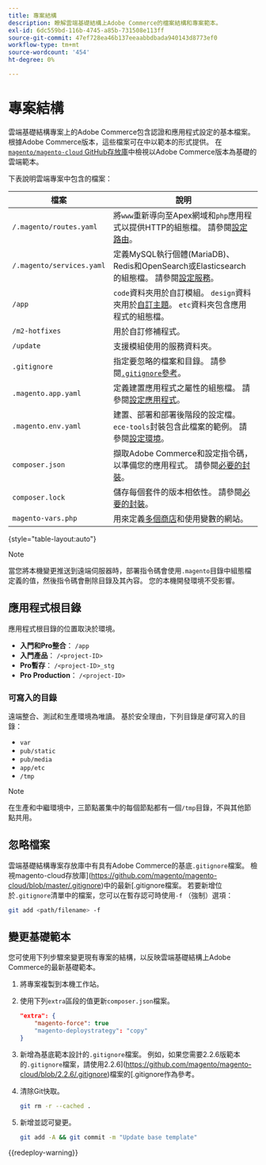 ```yaml
---
title: 專案結構
description: 瞭解雲端基礎結構上Adobe Commerce的檔案結構和專案範本。
exl-id: 6dc559bd-116b-4745-a85b-731508e113ff
source-git-commit: 47ef728ea46b137eeaabbdbada940143d8773ef0
workflow-type: tm+mt
source-wordcount: '454'
ht-degree: 0%

---
```


# 專案結構

雲端基礎結構專案上的Adobe Commerce包含認證和應用程式設定的基本檔案。 根據Adobe Commerce版本，這些檔案可在中以範本的形式提供。 在[`magento/magento-cloud` GitHub存放庫](https://github.com/magento/magento-cloud)中檢視以Adobe Commerce版本為基礎的雲端範本。

下表說明雲端專案中包含的檔案：

| 檔案 | 說明 |
| ------------------------- | ------------ |
| `/.magento/routes.yaml` | 將`www`重新導向至Apex網域和`php`應用程式以提供HTTP的組態檔。 請參閱[設定路由](../routes/routes-yaml.md)。 |
| `/.magento/services.yaml` | 定義MySQL執行個體(MariaDB)、Redis和OpenSearch或Elasticsearch的組態檔。 請參閱[設定服務](../services/services-yaml.md)。 |
| `/app` | `code`資料夾用於自訂模組。 `design`資料夾用於[自訂主題](../store/custom-theme.md)。 `etc`資料夾包含應用程式的組態檔。 |
| `/m2-hotfixes` | 用於自訂修補程式。 |
| `/update` | 支援模組使用的服務資料夾。 |
| `.gitignore` | 指定要忽略的檔案和目錄。 請參閱[`.gitignore`參考](#ignoring-files)。 |
| `.magento.app.yaml` | 定義建置應用程式之屬性的組態檔。 請參閱[設定應用程式](../application/configure-app-yaml.md)。 |
| `.magento.env.yaml` | 建置、部署和部署後階段的設定檔。 `ece-tools`封裝包含此檔案的範例。 請參閱[設定環境](../environment/configure-env-yaml.md)。 |
| `composer.json` | 擷取Adobe Commerce和設定指令碼，以準備您的應用程式。 請參閱[必要的封裝](../development/overview.md#required-packages)。 |
| `composer.lock` | 儲存每個套件的版本相依性。 請參閱[必要的封裝](../development/overview.md#required-packages)。 |
| `magento-vars.php` | 用來定義[多個商店](../store/multiple-sites.md)和使用變數的網站。 |

{style="table-layout:auto"}

>[!NOTE]
>
>當您將本機變更推送到遠端伺服器時，部署指令碼會使用`.magento`目錄中組態檔定義的值，然後指令碼會刪除目錄及其內容。 您的本機開發環境不受影響。

## 應用程式根目錄

應用程式根目錄的位置取決於環境。

- **入門和Pro整合**： `/app`
- **入門產品**： `/<project-ID>`
- **Pro暫存**： `/<project-ID>_stg`
- **Pro Production**： `/<project-ID>`

### 可寫入的目錄

遠端整合、測試和生產環境為唯讀。 基於安全理由，下列目錄是&#x200B;*僅*&#x200B;可寫入的目錄：

- `var`
- `pub/static`
- `pub/media`
- `app/etc`
- `/tmp`

>[!NOTE]
>
>在生產和中繼環境中，三節點叢集中的每個節點都有一個`/tmp`目錄，不與其他節點共用。

## 忽略檔案

雲端基礎結構專案存放庫中有具有Adobe Commerce的基底`.gitignore`檔案。 檢視magento-cloud存放庫](https://github.com/magento/magento-cloud/blob/master/.gitignore)中的最新[.gitignore檔案。 若要新增位於`.gitignore`清單中的檔案，您可以在暫存認可時使用`-f` （強制）選項：

```bash
git add <path/filename> -f
```

## 變更基礎範本

您可使用下列步驟來變更現有專案的結構，以反映雲端基礎結構上Adobe Commerce的最新基礎範本。

1. 將專案複製到本機工作站。

1. 使用下列`extra`區段的值更新`composer.json`檔案。

   ```json
   "extra": {
       "magento-force": true
       "magento-deploystrategy": "copy"
   }
   ```

1. 新增為基底範本設計的`.gitignore`檔案。 例如，如果您需要2.2.6版範本的`.gitignore`檔案，請使用2.2.6](https://github.com/magento/magento-cloud/blob/2.2.6/.gitignore)檔案的[.gitignore作為參考。

1. 清除Git快取。

   ```bash
   git rm -r --cached .
   ```

1. 新增並認可變更。

   ```bash
   git add -A && git commit -m "Update base template"
   ```

{{redeploy-warning}}
